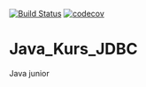 [![Build Status](https://travis-ci.org/KayzerSoze/Java_Kurs_JDBC.svg?branch=master)](https://travis-ci.org/KayzerSoze/Java_Kurs_JDBC)
[![codecov](https://codecov.io/gh/KayzerSoze/Java_Kurs_JDBC/branch/master/graph/badge.svg)](https://codecov.io/gh/KayzerSoze/Java_Kurs_JDBC)


# Java_Kurs_JDBC
Java junior